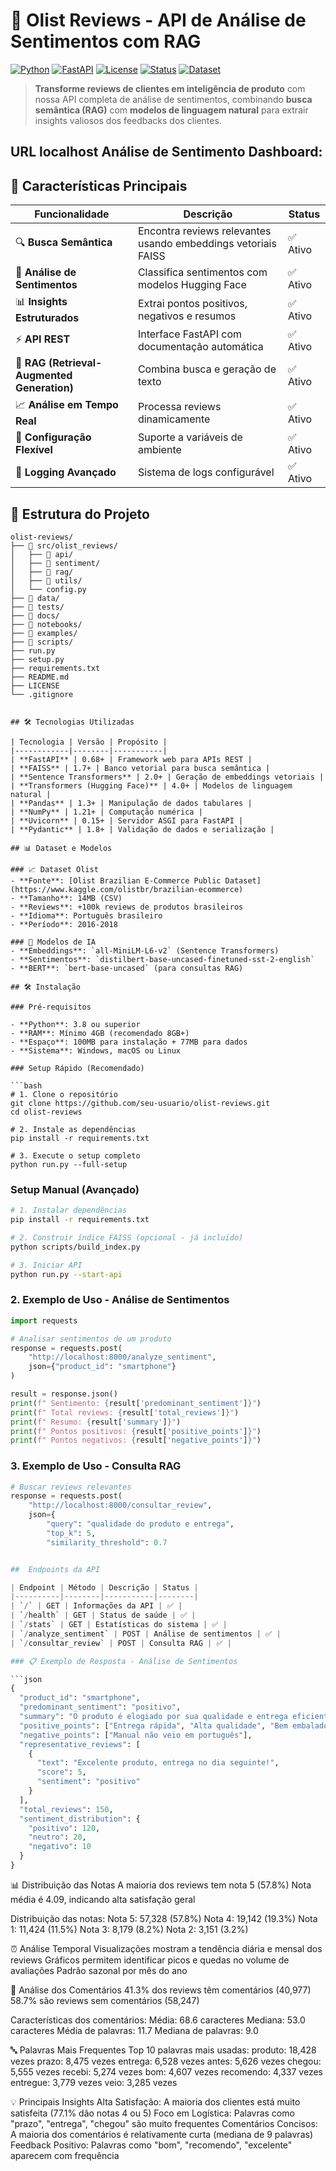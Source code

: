 # 🧠 Olist Reviews - API de Análise de Sentimentos com RAG

[![Python](https://img.shields.io/badge/Python-3.8+-blue.svg)](https://www.python.org/downloads/)
[![FastAPI](https://img.shields.io/badge/FastAPI-0.68+-green.svg)](https://fastapi.tiangolo.com/)
[![License](https://img.shields.io/badge/License-MIT-yellow.svg)](LICENSE)
[![Status](https://img.shields.io/badge/Status-Production%20Ready-brightgreen.svg)](https://github.com/seu-usuario/olist-reviews)
[![Dataset](https://img.shields.io/badge/Dataset-Olist%20Brazilian%20E--commerce-orange.svg)](https://www.kaggle.com/olistbr/brazilian-ecommerce)

> **Transforme reviews de clientes em inteligência de produto** com nossa API completa de análise de sentimentos, combinando **busca semântica (RAG)** com **modelos de linguagem natural** para extrair insights valiosos dos feedbacks dos clientes.

## URL localhost Análise de Sentimento Dashboard: 

## 🚀 Características Principais

| Funcionalidade | Descrição | Status |
|----------------|-----------|--------|
| 🔍 **Busca Semântica** | Encontra reviews relevantes usando embeddings vetoriais FAISS | ✅ Ativo |
| 🧠 **Análise de Sentimentos** | Classifica sentimentos com modelos Hugging Face | ✅ Ativo |
| 📊 **Insights Estruturados** | Extrai pontos positivos, negativos e resumos | ✅ Ativo |
| ⚡ **API REST** | Interface FastAPI com documentação automática | ✅ Ativo |
| 🎯 **RAG (Retrieval-Augmented Generation)** | Combina busca e geração de texto | ✅ Ativo |
| 📈 **Análise em Tempo Real** | Processa reviews dinamicamente | ✅ Ativo |
| 🔧 **Configuração Flexível** | Suporte a variáveis de ambiente | ✅ Ativo |
| 📝 **Logging Avançado** | Sistema de logs configurável | ✅ Ativo |

## 📁 Estrutura do Projeto

```
olist-reviews/
├── 📁 src/olist_reviews/          
│   ├── 📁 api/                   
│   ├── 📁 sentiment/              
│   ├── 📁 rag/                  
│   ├── 📁 utils/                
│   └── config.py                  
├── 📁 data/                      
├── 📁 tests/                      
├── 📁 docs/                       
├── 📁 notebooks/                  
├── 📁 examples/                   
├── 📁 scripts/                    
├── run.py                         
├── setup.py                       
├── requirements.txt               
├── README.md                     
├── LICENSE                       
└── .gitignore                     


## 🛠️ Tecnologias Utilizadas

| Tecnologia | Versão | Propósito |
|------------|--------|-----------|
| **FastAPI** | 0.68+ | Framework web para APIs REST |
| **FAISS** | 1.7+ | Banco vetorial para busca semântica |
| **Sentence Transformers** | 2.0+ | Geração de embeddings vetoriais |
| **Transformers (Hugging Face)** | 4.0+ | Modelos de linguagem natural |
| **Pandas** | 1.3+ | Manipulação de dados tabulares |
| **NumPy** | 1.21+ | Computação numérica |
| **Uvicorn** | 0.15+ | Servidor ASGI para FastAPI |
| **Pydantic** | 1.8+ | Validação de dados e serialização |

## 📊 Dataset e Modelos

### 📈 Dataset Olist
- **Fonte**: [Olist Brazilian E-Commerce Public Dataset](https://www.kaggle.com/olistbr/brazilian-ecommerce)
- **Tamanho**: 14MB (CSV)
- **Reviews**: +100k reviews de produtos brasileiros
- **Idioma**: Português brasileiro
- **Período**: 2016-2018

### 🤖 Modelos de IA
- **Embeddings**: `all-MiniLM-L6-v2` (Sentence Transformers)
- **Sentimentos**: `distilbert-base-uncased-finetuned-sst-2-english`
- **BERT**: `bert-base-uncased` (para consultas RAG)

## 🛠️ Instalação

### Pré-requisitos

- **Python**: 3.8 ou superior
- **RAM**: Mínimo 4GB (recomendado 8GB+)
- **Espaço**: 100MB para instalação + 77MB para dados
- **Sistema**: Windows, macOS ou Linux

### Setup Rápido (Recomendado)

```bash
# 1. Clone o repositório
git clone https://github.com/seu-usuario/olist-reviews.git
cd olist-reviews

# 2. Instale as dependências
pip install -r requirements.txt

# 3. Execute o setup completo
python run.py --full-setup
```

### Setup Manual (Avançado)

```bash
# 1. Instalar dependências
pip install -r requirements.txt

# 2. Construir índice FAISS (opcional - já incluído)
python scripts/build_index.py

# 3. Iniciar API
python run.py --start-api
```


### 2. Exemplo de Uso - Análise de Sentimentos

```python
import requests

# Analisar sentimentos de um produto
response = requests.post(
    "http://localhost:8000/analyze_sentiment",
    json={"product_id": "smartphone"}
)

result = response.json()
print(f" Sentimento: {result['predominant_sentiment']}")
print(f" Total reviews: {result['total_reviews']}")
print(f" Resumo: {result['summary']}")
print(f" Pontos positivos: {result['positive_points']}")
print(f" Pontos negativos: {result['negative_points']}")
```

### 3. Exemplo de Uso - Consulta RAG

```python
# Buscar reviews relevantes
response = requests.post(
    "http://localhost:8000/consultar_review",
    json={
        "query": "qualidade do produto e entrega",
        "top_k": 5,
        "similarity_threshold": 0.7


##  Endpoints da API

| Endpoint | Método | Descrição | Status |
|----------|--------|-----------|--------|
| `/` | GET | Informações da API | ✅ |
| `/health` | GET | Status de saúde | ✅ |
| `/stats` | GET | Estatísticas do sistema | ✅ |
| `/analyze_sentiment` | POST | Análise de sentimentos | ✅ |
| `/consultar_review` | POST | Consulta RAG | ✅ |

### 📋 Exemplo de Resposta - Análise de Sentimentos

```json
{
  "product_id": "smartphone",
  "predominant_sentiment": "positivo",
  "summary": "O produto é elogiado por sua qualidade e entrega eficiente, com raras reclamações de cor.",
  "positive_points": ["Entrega rápida", "Alta qualidade", "Bem embalado"],
  "negative_points": ["Manual não veio em português"],
  "representative_reviews": [
    {
      "text": "Excelente produto, entrega no dia seguinte!",
      "score": 5,
      "sentiment": "positivo"
    }
  ],
  "total_reviews": 150,
  "sentiment_distribution": {
    "positivo": 120,
    "neutro": 20,
    "negativo": 10
  }
}
```

📊 Distribuição das Notas
A maioria dos reviews tem nota 5 (57.8%)
Nota média é 4.09, indicando alta satisfação geral

Distribuição das notas:
Nota 5: 57,328 (57.8%)
Nota 4: 19,142 (19.3%)
Nota 1: 11,424 (11.5%)
Nota 3: 8,179 (8.2%)
Nota 2: 3,151 (3.2%)

⏰ Análise Temporal
Visualizações mostram a tendência diária e mensal dos reviews
Gráficos permitem identificar picos e quedas no volume de avaliações
Padrão sazonal por mês do ano

💬 Análise dos Comentários
41.3% dos reviews têm comentários (40,977)
58.7% são reviews sem comentários (58,247)

Características dos comentários:
Média: 68.6 caracteres
Mediana: 53.0 caracteres
Média de palavras: 11.7
Mediana de palavras: 9.0

🔤 Palavras Mais Frequentes
Top 10 palavras mais usadas:
produto: 18,428 vezes
prazo: 8,475 vezes
entrega: 6,528 vezes
antes: 5,626 vezes
chegou: 5,555 vezes
recebi: 5,274 vezes
bom: 4,607 vezes
recomendo: 4,337 vezes
entregue: 3,779 vezes
veio: 3,285 vezes


💡 Principais Insights
Alta Satisfação: A maioria dos clientes está muito satisfeita (77.1% dão notas 4 ou 5)
Foco em Logística: Palavras como "prazo", "entrega", "chegou" são muito frequentes
Comentários Concisos: A maioria dos comentários é relativamente curta (mediana de 9 palavras)
Feedback Positivo: Palavras como "bom", "recomendo", "excelente" aparecem com frequência
